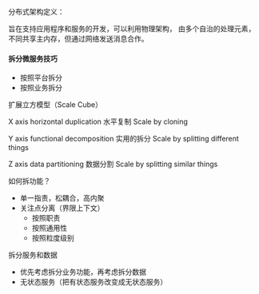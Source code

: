 分布式架构定义：

旨在支持应用程序和服务的开发，可以利用物理架构，
由多个自治的处理元素，不同共享主内存，但通过网络发送消息合作。


#### 拆分微服务技巧

* 按照平台拆分
* 按照业务拆分


扩展立方模型（Scale Cube）

X axis
horizontal duplication 水平复制
Scale by cloning

Y axis
functional decomposition 实用的拆分
Scale by splitting different things

Z axis
data partitioning 数据分割
Scale by splitting similar things



如何拆功能？
* 单一指责，松耦合，高内聚
* 关注点分离（界限上下文）
    * 按照职责
    * 按照通用性
    * 按照粒度级别


拆分服务和数据
* 优先考虑拆分业务功能，再考虑拆分数据
* 无状态服务（把有状态服务改变成无状态服务）
